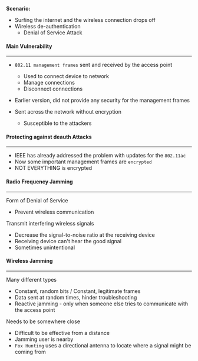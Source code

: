 
**Scenario:**
- Surfing the internet and the wireless connection drops off
- Wireless de-authentication
	- Denial of Service Attack

#### Main Vulnerability
----
- `802.11 management frames` sent and received by the access point
	- Used to connect device to network
	- Manage connections
	- Disconnect connections

- Earlier version, did not provide any security for the management frames
- Sent across the network without encryption
	- Susceptible to the attackers



#### Protecting against deauth Attacks
----
- IEEE has already addressed the problem with updates for the `802.11ac`
- Now some important management frames are `encrypted`
- NOT EVERYTHING is encrypted



#### Radio Frequency Jamming
---
Form of Denial of Service
- Prevent wireless communication

Transmit interfering wireless signals
- Decrease the signal-to-noise ratio at the receiving device
- Receiving device can't hear the good signal
- Sometimes unintentional



#### Wireless Jamming
---
Many different types
- Constant, random bits / Constant, legitimate frames
- Data sent at random times, hinder troubleshooting
- Reactive jamming - only when someone else tries to communicate with the access point

Needs to be somewhere close
- Difficult to be effective from a distance
- Jamming user is nearby
- `Fox Hunting` uses a directional antenna to locate where a signal might be coming from


